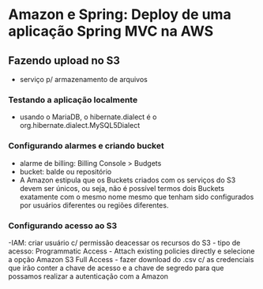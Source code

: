 # Amazon e Spring: Deploy de uma aplicação Spring MVC na AWS

## Fazendo upload no S3
- serviço p/ armazenamento de arquivos

### Testando a aplicação localmente
- usando o MariaDB, o hibernate.dialect é o org.hibernate.dialect.MySQL5Dialect

### Configurando alarmes e criando bucket
- alarme de billing: Billing Console > Budgets
- bucket: balde ou repositório
- A Amazon estipula que os Buckets criados com os serviços do S3 devem ser únicos, ou seja, não é possível termos dois Buckets exatamente com o mesmo nome mesmo que tenham sido configurados por usuários diferentes ou regiões diferentes.

### Configurando acesso ao S3
-IAM: criar usuário c/ permissão deacessar os recursos do S3
	- tipo de acesso: Programmatic Access
	- Attach existing policies directly e selecione a opção Amazon S3 Full Access
	- fazer download do .csv c/ as credenciais que irão conter a chave de acesso e a chave de segredo para que possamos realizar a autenticação com a Amazon
